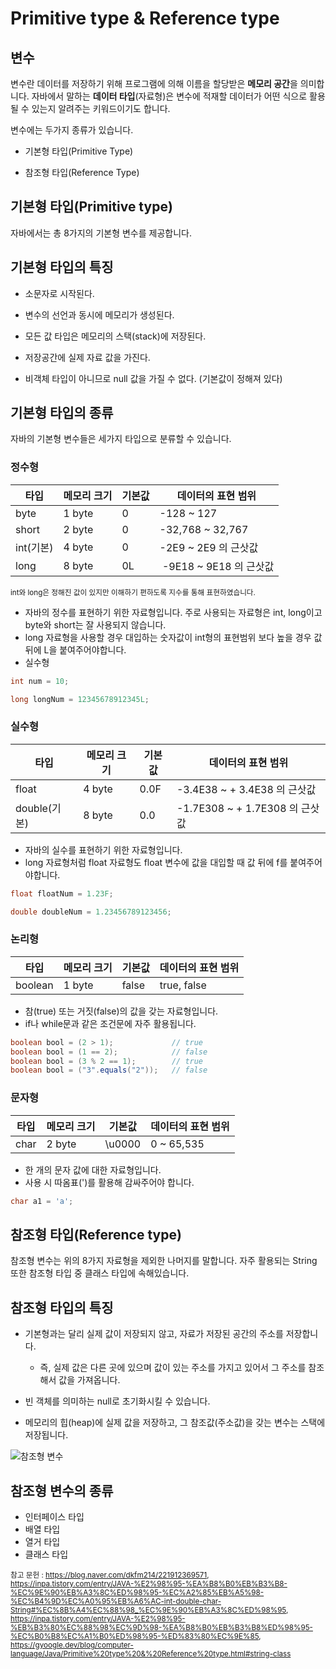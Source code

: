 # Primitive type & Reference type
## 변수
변수란 데이터를 저장하기 위해 프로그램에 의해 이름을 할당받은 **메모리 공간**을 의미합니다. 자바에서 말하는 **데이터 타입**(자료형)은 변수에 적재할 데이터가 어떤 식으로 활용될 수 있는지 알려주는 키워드이기도 합니다.

변수에는 두가지 종류가 있습니다.
- 기본형 타입(Primitive Type)

- 참조형 타입(Reference Type)

## 기본형 타입(Primitive type)

자바에서는 총 8가지의 기본형 변수를 제공합니다.

## 기본형 타입의 특징

- 소문자로 시작된다.

- 변수의 선언과 동시에 메모리가 생성된다.

- 모든 값 타입은 메모리의 스택(stack)에 저장된다.

- 저장공간에 실제 자료 값을 가진다.

- 비객체 타입이 아니므로 null 값을 가질 수 없다. (기본값이 정해져 있다)


## 기본형 타입의 종류
자바의 기본형 변수들은 세가지 타입으로 분류할 수 있습니다.

### 정수형
|타입|메모리 크기|기본값|데이터의 표현 범위
|-|-|-|-
|byte|1 byte|0|-128 ~ 127
|short|2 byte|0|-32,768 ~ 32,767
|int(기본)|4 byte|0|-2E9 ~ 2E9 의 근삿값
|long|8 byte|0L| -9E18 ~ 9E18 의 근삿값

<sub>int와 long은 정해진 값이 있지만 이해하기 편하도록 지수를 통해 표현하였습니다.</sub>
- 자바의 정수를 표현하기 위한 자료형입니다. 주로 사용되는 자료형은 int, long이고 byte와 short는 잘 사용되지 않습니다.
- long 자료형을 사용할 경우 대입하는 숫자값이 int형의 표현범위 보다 높을 경우 값 뒤에 L을 붙여주어야합니다.
- 실수형
```java
int num = 10;

long longNum = 12345678912345L;
```
### 실수형
|타입|메모리 크기|기본값|데이터의 표현 범위
|-|-|-|-
|float|4 byte|0.0F|-3.4E38 ~ + 3.4E38 의 근삿값
|double(기본)|8 byte|0.0|-1.7E308 ~ + 1.7E308 의 근삿값
- 자바의 실수를 표현하기 위한 자료형입니다.
- long 자료형처럼 float 자료형도 float 변수에 값을 대입할 때 값 뒤에 f를 붙여주어야합니다.
```java
float floatNum = 1.23F;

double doubleNum = 1.23456789123456;
```
### 논리형

|타입|메모리 크기|기본값|데이터의 표현 범위
|-|-|-|-
|boolean|1 byte|false|true, false
- 참(true) 또는 거짓(false)의 값을 갖는 자료형입니다.
- if나 while문과 같은 조건문에 자주 활용됩니다.

```java
boolean bool = (2 > 1);             // true
boolean bool = (1 == 2);            // false
boolean bool = (3 % 2 == 1);        // true
boolean bool = ("3".equals("2"));   // false
```

### 문자형

|타입|메모리 크기|기본값|데이터의 표현 범위
|-|-|-|-
|char|2 byte|\u0000|0 ~ 65,535
- 한 개의 문자 값에 대한 자료형입니다.
- 사용 시 따옴표(')를 활용해 감싸주어야 합니다.
```java
char a1 = 'a';
```




## 참조형 타입(Reference type)
참조형 변수는 위의 8가지 자료형을 제외한 나머지를 말합니다. 자주 활용되는 String 또한 참조형 타입 중 클래스 타입에 속해있습니다.

## 참조형 타입의 특징
- 기본형과는 달리 실제 값이 저장되지 않고, 자료가 저장된 공간의 주소를 저장합니다.

  - 즉, 실제 값은 다른 곳에 있으며 값이 있는 주소를 가지고 있어서 그 주소를 참조해서 값을 가져옵니다.

- 빈 객체를 의미하는 null로 초기화시킬 수 있습니다.

- 메모리의 힙(heap)에 실제 값을 저장하고, 그 참조값(주소값)을 갖는 변수는 스택에 저장됩니다.



![참조형 변수](https://blogfiles.pstatic.net/MjAyMDA0MTdfMTQg/MDAxNTg3MDU0NjU5OTcy.iioBzIs64RamxC7UldYHfs6MbJozMoxf943HzYf_b90g.O3hL-gPMa2pl_1bmXk7l4SJvHb5jWBVM1mjMoWg76iUg.JPEG.dkfm214/3.JPG?type=w1)

## 참조형 변수의 종류
- 인터페이스 타입
- 배열 타입
- 열거 타입
- 클래스 타입

<sub>참고 문헌 : https://blog.naver.com/dkfm214/221912369571, https://inpa.tistory.com/entry/JAVA-%E2%98%95-%EA%B8%B0%EB%B3%B8-%EC%9E%90%EB%A3%8C%ED%98%95-%EC%A2%85%EB%A5%98-%EC%B4%9D%EC%A0%95%EB%A6%AC-int-double-char-String#%EC%8B%A4%EC%88%98_%EC%9E%90%EB%A3%8C%ED%98%95, https://inpa.tistory.com/entry/JAVA-%E2%98%95-%EB%B3%80%EC%88%98%EC%9D%98-%EA%B8%B0%EB%B3%B8%ED%98%95-%EC%B0%B8%EC%A1%B0%ED%98%95-%ED%83%80%EC%9E%85, https://gyoogle.dev/blog/computer-language/Java/Primitive%20type%20&%20Reference%20type.html#string-class</sub>